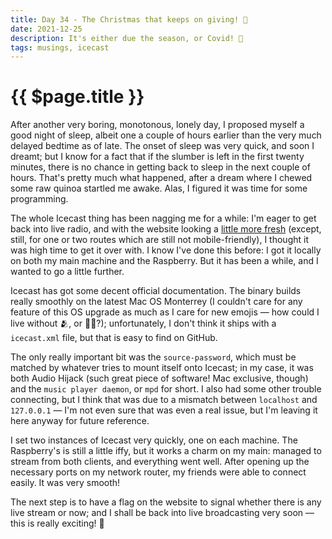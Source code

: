 ```yaml
---
title: Day 34 - The Christmas that keeps on giving! 🎅 
date: 2021-12-25
description: It's either due the season, or Covid! 🥳
tags: musings, icecast
---
```


# {{ $page.title }}

After another very boring, monotonous, lonely day, I proposed myself a good night of sleep, albeit one a couple of hours earlier than the very much delayed bedtime as of late. The onset of sleep was very quick, and soon I dreamt; but I know for a fact that if the slumber is left in the first twenty minutes, there is no chance in getting back to sleep in the next couple of hours. That's pretty much what happened, after a dream where I chewed some raw quinoa startled me awake. Alas, I figured it was time for some programming.

The whole Icecast thing has been nagging me for a while: I'm eager to get back into live radio, and with the website looking a [little more fresh](https://bzzzzzzz.buzz) (except, still, for one or two routes which are still not mobile-friendly), I thought it was high time to get it over with. I know I've done this before: I got it locally on both my main machine and the Raspberry. But it has been a while, and I wanted to go a little further.

Icecast has got some decent official documentation. The binary builds really smoothly on the latest Mac OS Monterrey (I couldn't care for any feature of this OS upgrade as much as I care for new emojis — how could I live without 🫂, or 😮‍💨?); unfortunately, I don't think it ships with a `icecast.xml` file, but that is easy to find on GitHub. 

The only really important bit was the `source-password`, which must be matched by whatever tries to mount itself onto Icecast; in my case, it was both Audio Hijack (such great piece of software! Mac exclusive, though) and the `music player daemon`, or `mpd` for short. I also had some other trouble connecting, but I think that was due to a mismatch between `localhost` and `127.0.0.1` — I'm not even sure that was even a real issue, but I'm leaving it here anyway for future reference.

I set two instances of Icecast very quickly, one on each machine. The Raspberry's is still a little iffy, but it works a charm on my main: managed to stream from both clients, and everything went well. After opening up the necessary ports on my network router, my friends were able to connect easily. It was very smooth!

The next step is to have a flag on the website to signal whether there is any live stream or now; and I shall be back into live broadcasting very soon — this is really exciting! 📡
